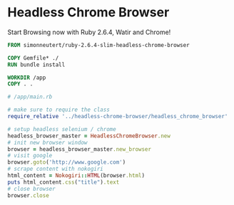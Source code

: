 # Headless Chrome Browser

Start Browsing now with Ruby 2.6.4, Watir and Chrome!

~~~ dockerfile
FROM simonneutert/ruby-2.6.4-slim-headless-chrome-browser

COPY Gemfile* ./
RUN bundle install

WORKDIR /app
COPY . .
~~~

~~~ ruby
# /app/main.rb

# make sure to require the class
require_relative '../headless-chrome-browser/headless_chrome_browser'

# setup headless selenium / chrome 
headless_browser_master = HeadlessChromeBrowser.new
# init new browser window
browser = headless_browser_master.new_browser
# visit google
browser.goto('http://www.google.com')
# scrape content with nokogiri
html_content = Nokogiri::HTML(browser.html)
puts html_content.css("title").text
# close browser
browser.close
~~~